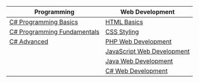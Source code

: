 <table>
<thead>
<tr>
<th>Programming</th>
<th>Web Development</th>
</tr>
</thead>
<tbody>
<tr>
<td><a href="#">C# Programming Basics</a></td>
<td><a href="#">HTML Basics</a></td>
</tr>
<tr>
<td><a href="#">C# Programming Fundamentals</a></td>
<td><a href="#">CSS Styling</a></td>
</tr>
<tr>
<td><a href="#">C# Advanced</a></td>
<td><a href="#">PHP Web Development</a></td>
</tr>
<tr>
<td><a href="#"></a></td>
<td><a href="#">JavaScript Web Development</a></td>
</tr>
<tr>
<td><a href="#"></a></td>
<td><a href="#">Java Web Development</a></td>
</tr>
<tr>
<td><a href="#"></a></td>
<td><a href="#">C# Web Development</a></td>
</tr>
</tbody>
</table>
